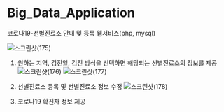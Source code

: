 # Big_Data_Application
 코로나19-선별진료소 안내 및 등록 웹서비스(php, mysql)
 
![스크린샷(175)](https://user-images.githubusercontent.com/68267278/107845169-d5cc2e80-6e1c-11eb-9763-7f091417d87d.png)

 1. 원하는 지역, 검진일, 검진 방식을 선택하면 해당되는 선별진료소의 정보를 제공
 ![스크린샷(176)](https://user-images.githubusercontent.com/68267278/107845196-175cd980-6e1d-11eb-8c31-02ca5effe457.png)
 ![스크린샷(177)](https://user-images.githubusercontent.com/68267278/107845235-63a81980-6e1d-11eb-8b31-68decbdc4800.png)

 2. 선별진료소 등록 및 선별진료소 정보 수정
 ![스크린샷(178)](https://user-images.githubusercontent.com/68267278/107845236-64d94680-6e1d-11eb-8de6-0d67110937b2.png)
 
 3. 코로나19 확진자 정보 제공
